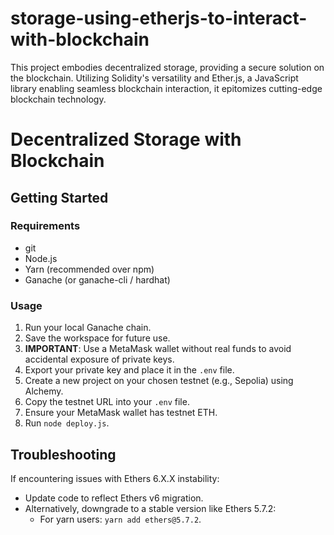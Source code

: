 # storage-using-etherjs-to-interact-with-blockchain
This project embodies decentralized storage, providing a secure solution on the blockchain. Utilizing Solidity's versatility and Ether.js, a JavaScript library enabling seamless blockchain interaction, it epitomizes cutting-edge blockchain technology.
# Decentralized Storage with Blockchain

## Getting Started

### Requirements
- git
- Node.js
- Yarn (recommended over npm)
- Ganache (or ganache-cli / hardhat)

### Usage
1. Run your local Ganache chain.
2. Save the workspace for future use.
3. **IMPORTANT**: Use a MetaMask wallet without real funds to avoid accidental exposure of private keys.
4. Export your private key and place it in the `.env` file.
5. Create a new project on your chosen testnet (e.g., Sepolia) using Alchemy.
6. Copy the testnet URL into your `.env` file.
7. Ensure your MetaMask wallet has testnet ETH.
8. Run `node deploy.js`.

## Troubleshooting
If encountering issues with Ethers 6.X.X instability:
- Update code to reflect Ethers v6 migration.
- Alternatively, downgrade to a stable version like Ethers 5.7.2:
  - For yarn users: `yarn add ethers@5.7.2`.
